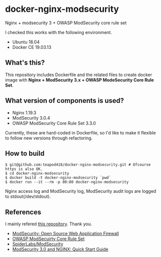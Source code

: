 # docker-nginx-modsecurity
Nginx + modsecurity 3 + OWASP ModSecurity core rule set

I checked this works with the following environment.

+ Ubuntu 18.04
+ Docker CE 19.03.13

## What's this?

This repository includes Dockerfile and the related files to create docker image with
**Nginx + ModSecurity 3.x + OWASP ModeSecurity Core Rule Set**.

## What version of components is used?

+ Nginx 1.19.3
+ ModSecurity 3.0.4
+ OWASP ModSecurity Core Rule Set 3.3.0

Currently, these are hard-coded in Dockerfile, so
I'd like to make it flexible to follow new versions through refactoring.

## How to build

```console
$ git@github.com:teapod418/docker-nginx-modsecurity.git # Ofcourse https is also OK.
$ cd docker-nginx-modsecurity
$ docker build -t docker-nginx-modsecurity `pwd`
$ docker run --it --rm -p 80:80 docker-nginx-modsecurity
```

Nginx access log and ModSecurity log, ModSecurity audit logs are logged to stdout(/dev/stdout).

## References
I mainly refered [this repository](https://github.com/Fufuhu/docker-nginx-modsecurity). Thank you.

+ [ModSecurity: Open Source Web Application Firewall](https://www.modsecurity.org/)
+ [OWASP ModSecuirty Core Rule Set](https://owasp.org/www-project-modsecurity-core-rule-set/)
+ [SpiderLabs/ModSecurity](https://github.com/SpiderLabs/ModSecurity)
+ [ModSecurity 3.0 and NGINX: Quick Start Guide](https://www.nginx.com/resources/library/modsecurity-3-nginx-quick-start-guide/)
